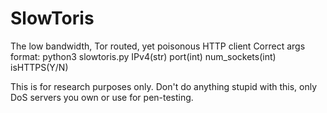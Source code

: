 # SlowToris
The low bandwidth, Tor routed, yet poisonous HTTP client
Correct args format: python3 slowtoris.py IPv4(str) port(int) num_sockets(int) isHTTPS(Y/N)

This is for research purposes only. Don't do anything stupid with this, only DoS servers you own or use for pen-testing.

